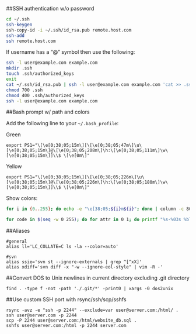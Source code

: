 ##SSH authentication w/o password
```bash
cd ~/.ssh
ssh-keygen
ssh-copy-id -i ~/.ssh/id_rsa.pub remote.host.com
ssh-add
ssh remote.host.com
``` 
If username has a “@” symbol then use the following:
```bash
ssh -l user@example.com example.com
mkdir .ssh
touch .ssh/authorized_keys
exit
cat ~/.ssh/id_rsa.pub | ssh -l user@example.com example.com 'cat >> .ssh/authorized_keys'
chmod 700 .ssh
chmod 400 .ssh/authorized_keys
ssh -l user@example.com example.com
```

##Bash prompt w/ path and colors

Add the following line to your `~/.bash_profile`:

Green

    export PS1="\[\e[0;38;05;15m\][\[\e[0;38;05;47m\]\u\[\e[0;38;05;15m\]@\[\e[0;38;05;208m\]\h:\[\e[0;38;05;111m\]\w\[\e[0;38;05;15m\]]\\$ \[\e[0m\]"

Yellow

    export PS1="\[\e[0;38;05;15m\][\[\e[0;38;05;226m\]\u\[\e[0;38;05;15m\]@\[\e[0;38;05;226m\]\h:\[\e[0;38;05;180m\]\w\[\e[0;38;05;15m\]]\\$ \[\e[0m\]"

Show colors:
```bash
for i in {0..255}; do echo -e "\e[38;05;${i}m${i}"; done | column -c 80 -s '  '; echo -e "\e[m"
```
```bash
for code in $(seq -w 0 255); do for attr in 0 1; do printf "%s-%03s %bTest%b\n" "${attr}" "${code}" "\e[${attr};38;05;${code}m" "\e[m"; done; done | column -c $((COLUMNS*2))
```    

##Aliases
    
    #general
    alias ll='LC_COLLATE=C ls -la --color=auto'
    
    #svn
    alias ssie='svn st --ignore-externals | grep ^[^xX]'
    alias xdiff='svn diff -x "-w --ignore-eol-style" | vim -R -'

##Convert DOS to Unix newlines in current directory excluding .git directory

    find . -type f -not -path './.git/*' -print0 | xargs -0 dos2unix
    
##Use custom SSH port with rsync/ssh/scp/sshfs

    rsync -avz -e "ssh -p 2244" --exclude=var user@server.com:/html/ .
    ssh user@server.com -p 2244
    scp -P 2244 user@server.com:/html/website_db.sql .
    sshfs user@server.com:/html -p 2244 server.com